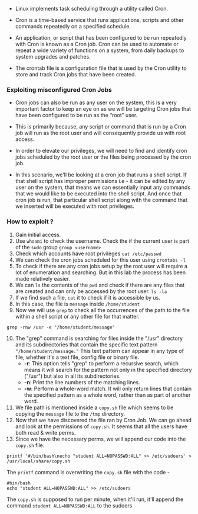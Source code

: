 
- Linux implements task scheduling through a utility called Cron.

- Cron is a time-based service that runs applications, scripts and other commands repeatedly on a specified schedule.

- An application, or script that has been configured to be run repeatedly with Cron is known as a Cron job. Cron can be used to automate or repeat a wide variety of functions on a system, from daily backups to system upgrades and patches.

- The crontab file is a configuration file that is used by the Cron utility to store and track Cron jobs that have been created.

### Exploiting misconfigured Cron Jobs

- Cron jobs can also be run as any user on the system, this is a very important factor to keep an eye on as we will be targeting Cron jobs that have been configured to be run as the “root” user.

- This is primarily because, any script or command that is run by a Cron job will run as the root user and will consequently provide us with root access.

- In order to elevate our privileges, we will need to find and identify cron jobs scheduled by the root user or the files being processed by the cron job.

- In this scenario, we'll be looking at a cron job that runs a shell script. If that shell script has improper permissions i.e - it can be edited by any user on the system, that means we can essentially input any commands that we would like to be executed into the shell script. And once that cron job is run, that particular shell script along with the command that we inserted will be executed with root privileges.

### How to exploit ?

1. Gain initial access.
2. Use `whoami` to check the username. Check the if the current user is part of the `sudo` group `group <username>`
3. Check which accounts have root privileges `cat /etc/passwd`
4. We can check the cron jobs scheduled for this user using `crontabs -l`
5. To check if there are any cron jobs setup by the root user will require a lot of enumeration and searching. But in this lab the process has been made relatively easier.
6. We can `ls` the contents of the `pwd` and check if there are any files that are created and can only be accessed by the root user. `ls -la`
7. If we find such a file, `cat` it to check if it is accessible by us.
8. In this case, the file is `message` inside `/home/student`
9. Now we will use `grep` to check all the occurrences of the path to the file within a shell script or any other file for that matter.
```
grep -rnw /usr -e "/home/student/message"
```
10. The "grep" command is searching for files inside the "/usr" directory and its subdirectories that contain the specific text pattern `"/home/student/message."` This text pattern can appear in any type of file, whether it's a text file, config file or binary file.
	+ **-r**: This option tells "grep" to perform a recursive search, which means it will search for the pattern not only in the specified directory ("/usr") but also in all its subdirectories.
	+ **-n**: Print the line numbers of the matching lines.
	+ **-w**: Perform a whole-word match. It will only return lines that contain the specified pattern as a whole word, rather than as part of another word.
11. We file path is mentioned inside a `copy.sh` file which seems to be copying the `message` file to the `/tmp` directory.
12. Now that we have discovered the file ran by Cron Job. We can go ahead and look at the permissions of `copy.sh`. It seems that all the users have both read & write perms.
13. Since we have the necessary perms, we will append our code into the `copy.sh` file.
```
printf '#/bin/bash\necho "student ALL=NOPASSWD:ALL" >> /etc/sudoers' > /usr/local/share/copy.sh
```

The `printf` command is overwriting the `copy.sh` file with the code - 
```
#bin/bash
echo "student ALL=NOPASSWD:ALL" >> /etc/sudoers
```

The `copy.sh` is supposed to run per minute, when it'll run, it'll append the command `student ALL=NOPASSWD:ALL` to the sudoers 